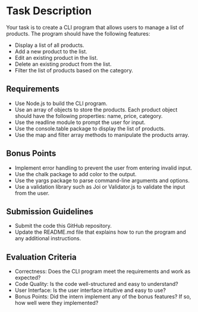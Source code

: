 # Task Description

Your task is to create a CLI program that allows users to manage a list of products. The program should have the following features:

* Display a list of all products.
* Add a new product to the list.
* Edit an existing product in the list.
* Delete an existing product from the list.
* Filter the list of products based on the category.

## Requirements
* Use Node.js to build the CLI program.
* Use an array of objects to store the products. Each product object should have the following properties: name, price, category.
* Use the readline module to prompt the user for input.
* Use the console.table package to display the list of products.
* Use the map and filter array methods to manipulate the products array.

## Bonus Points
* Implement error handling to prevent the user from entering invalid input.
* Use the chalk package to add color to the output.
* Use the yargs package to parse command-line arguments and options.
* Use a validation library such as Joi or Validator.js to validate the input from the user.

## Submission Guidelines
* Submit the code this GitHub repository.
* Update the README.md file that explains how to run the program and any additional instructions.

## Evaluation Criteria
* Correctness: Does the CLI program meet the requirements and work as expected?
* Code Quality: Is the code well-structured and easy to understand?
* User Interface: Is the user interface intuitive and easy to use?
* Bonus Points: Did the intern implement any of the bonus features? If so, how well were they implemented?
